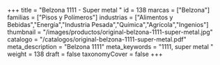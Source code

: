 +++
title = "Belzona 1111 - Super metal "
id = 138
marcas = ["Belzona"]
familias = ["Pisos y Polímeros"]
industrias = ["Alimentos y Bebidas","Energía","Industria Pesada","Química","Agrícola","Ingenios"]
thumbnail = "/images/productos/original-belzona-1111-super-metal.jpg"
catalogo = "/catalogos/original-belzona-1111-super-metal.pdf"
meta_description = "Belzona 1111"
meta_keywords = "1111, super metal "
weight = 138
draft = false
taxonomyCover = false
+++
